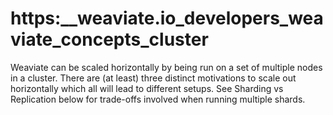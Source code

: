 # https:\_\_weaviate.io_developers_weaviate_concepts_cluster

Weaviate can be scaled horizontally by being run on a set of multiple nodes in a cluster. There are (at least) three distinct motivations to scale out horizontally which all will lead to different setups. See Sharding vs Replication below for trade-offs involved when running multiple shards.
